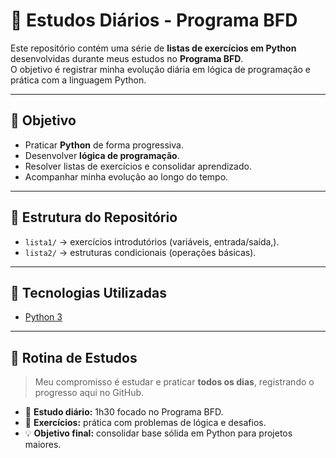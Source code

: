 # 📘 Estudos Diários - Programa BFD

Este repositório contém uma série de **listas de exercícios em Python** desenvolvidas durante meus estudos no **Programa BFD**.  
O objetivo é registrar minha evolução diária em lógica de programação e prática com a linguagem Python.

---

## 🚀 Objetivo
- Praticar **Python** de forma progressiva.  
- Desenvolver **lógica de programação**.  
- Resolver listas de exercícios e consolidar aprendizado.  
- Acompanhar minha evolução ao longo do tempo.  

---

## 📂 Estrutura do Repositório
- `lista1/` → exercícios introdutórios (variáveis, entrada/saída,).  
- `lista2/` → estruturas condicionais (operações básicas).  
---

## 🔧 Tecnologias Utilizadas
- [Python 3](https://www.python.org/)  

---

## 📅 Rotina de Estudos
> Meu compromisso é estudar e praticar **todos os dias**, registrando o progresso aqui no GitHub.  

- 📖 **Estudo diário:** 1h30 focado no Programa BFD.  
- 📝 **Exercícios:** prática com problemas de lógica e desafios.  
- 💡 **Objetivo final:** consolidar base sólida em Python para projetos maiores.  
